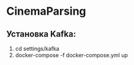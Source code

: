 # CinemaParsing

## Установка Kafka:
1. cd settings/kafka
2. docker-compose -f docker-compose.yml up